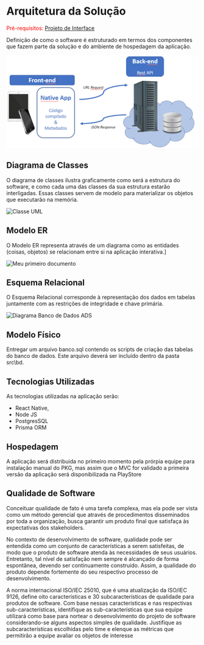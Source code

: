 # Arquitetura da Solução

<span style="color:red">Pré-requisitos: <a href="3-Projeto de Interface.md"> Projeto de Interface</a></span>

Definição de como o software é estruturado em termos dos componentes que fazem parte da solução e do ambiente de hospedagem da aplicação.

![Arquitetura da Solução](img/02-mob-arch.png)

## Diagrama de Classes

O diagrama de classes ilustra graficamente como será a estrutura do software, e como cada uma das classes da sua estrutura estarão interligadas. Essas classes servem de modelo para materializar os objetos que executarão na memória.

![Classe UML](https://github.com/ICEI-PUC-Minas-PMV-ADS/ads-2024-1-e3-proj-mov-t5-fitness-app/assets/81605100/97343c8e-a898-47a6-a983-f3df6cdc3d26)

## Modelo ER

O Modelo ER representa através de um diagrama como as entidades (coisas, objetos) se relacionam entre si na aplicação interativa.]

![Meu primeiro documento](https://github.com/ICEI-PUC-Minas-PMV-ADS/ads-2024-1-e3-proj-mov-t5-fitness-app/assets/81605100/5edf06e7-1ce0-4b4f-be9b-b405978deac0)

## Esquema Relacional

O Esquema Relacional corresponde à representação dos dados em tabelas juntamente com as restrições de integridade e chave primária.

![Diagrama Banco de Dados ADS](https://github.com/ICEI-PUC-Minas-PMV-ADS/ads-2024-1-e3-proj-mov-t5-fitness-app/assets/81605100/8a4ec775-9b35-458c-82bb-6ce8bd9fbf8f)

## Modelo Físico

Entregar um arquivo banco.sql contendo os scripts de criação das tabelas do banco de dados. Este arquivo deverá ser incluído dentro da pasta src\bd.

## Tecnologias Utilizadas

As tecnologias utilizadas na aplicação serão: 

- React Native, 
- Node JS
- PostgresSQL 
- Prisma ORM 

## Hospedagem

A aplicação será distribuida no primeiro momento pela prórpia equipe para instalação manual do PKG, mas assim que o MVC for validado a primeira versão da aplicação será disponibilizada na PlayStore 

## Qualidade de Software

Conceituar qualidade de fato é uma tarefa complexa, mas ela pode ser vista como um método gerencial que através de procedimentos disseminados por toda a organização, busca garantir um produto final que satisfaça às expectativas dos stakeholders.

No contexto de desenvolvimento de software, qualidade pode ser entendida como um conjunto de características a serem satisfeitas, de modo que o produto de software atenda às necessidades de seus usuários. Entretanto, tal nível de satisfação nem sempre é alcançado de forma espontânea, devendo ser continuamente construído. Assim, a qualidade do produto depende fortemente do seu respectivo processo de desenvolvimento.

A norma internacional ISO/IEC 25010, que é uma atualização da ISO/IEC 9126, define oito características e 30 subcaracterísticas de qualidade para produtos de software.
Com base nessas características e nas respectivas sub-características, identifique as sub-características que sua equipe utilizará como base para nortear o desenvolvimento do projeto de software considerando-se alguns aspectos simples de qualidade. Justifique as subcaracterísticas escolhidas pelo time e elenque as métricas que permitirão a equipe avaliar os objetos de interesse
